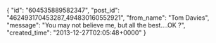  {
   "id": "604535889582347",
   "post_id": "462493170453287_494830160552921",
   "from_name": "Tom Davies",
   "message": "You may not believe me, but all the best....OK ?",
   "created_time": "2013-12-27T02:05:48+0000"
 }
